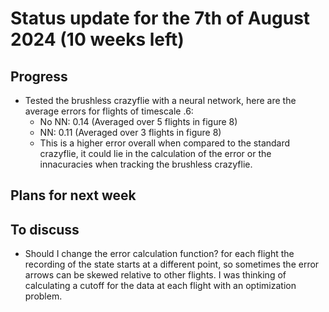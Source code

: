# Status update for the 7th of August 2024 (10 weeks left)

## Progress
- Tested the brushless crazyflie with a neural network, here are the average errors for flights of timescale .6:
    - No NN: 0.14 (Averaged over 5 flights in figure 8)
    - NN: 0.11 (Averaged over 3 flights in figure 8)
    - This is a higher error overall when compared to the standard crazyflie, it could lie in the calculation of the error or the innacuracies when tracking the brushless crazyflie.

## Plans for next week

## To discuss
- Should I change the error calculation function? for each flight the recording of the state starts at a different point, so sometimes the error arrows can be skewed relative to other flights. I was thinking of calculating a cutoff for the data at each flight with an optimization problem.
